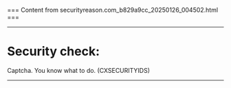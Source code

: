 === Content from securityreason.com_b829a9cc_20250126_004502.html ===


---

# Security check:

Captcha. You know what to do. (CXSECURITYIDS)

---


